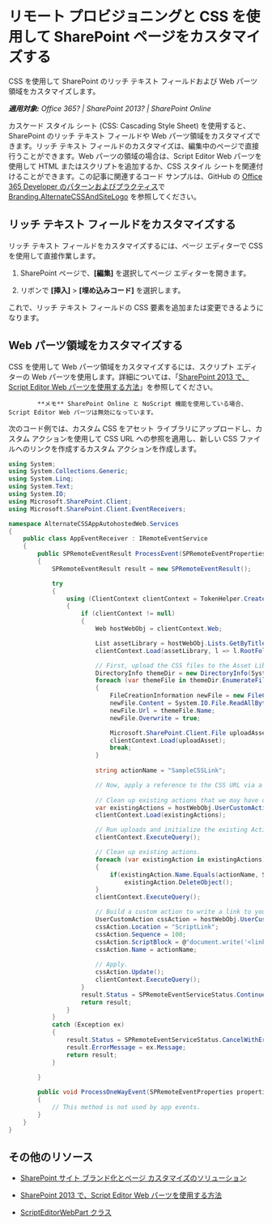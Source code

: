 # リモート プロビジョニングと CSS を使用して SharePoint ページをカスタマイズする

CSS を使用して SharePoint のリッチ テキスト フィールドおよび Web パーツ領域をカスタマイズします。

_**適用対象:** Office 365? | SharePoint 2013? | SharePoint Online_

カスケード スタイル シート (CSS: Cascading Style Sheet) を使用すると、SharePoint のリッチ テキスト フィールドや Web パーツ領域をカスタマイズできます。リッチ テキスト フィールドのカスタマイズは、編集中のページで直接行うことができます。Web パーツの領域の場合は、Script Editor Web パーツを使用して HTML またはスクリプトを追加するか、CSS スタイル シートを関連付けることができます。この記事に関連するコード サンプルは、GitHub の [Office 365 Developer のパターンおよびプラクティス](https://github.com/OfficeDev/PnP)で [Branding.AlternateCSSAndSiteLogo](https://github.com/OfficeDev/PnP/tree/master/Samples/Branding.AlternateCSSAndSiteLogo) を参照してください。

## リッチ テキスト フィールドをカスタマイズする
<a name="sectionSection0"> </a>

リッチ テキスト フィールドをカスタマイズするには、ページ エディターで CSS を使用して直接作業します。

1. SharePoint ページで、**[編集]** を選択してページ エディターを開きます。
    
2. リボンで **[挿入]** > **[埋め込みコード]** を選択します。
    
これで、リッチ テキスト フィールドの CSS 要素を追加または変更できるようになります。

## Web パーツ領域をカスタマイズする
<a name="sectionSection1"> </a>

CSS を使用して Web パーツ領域をカスタマイズするには、スクリプト エディターの Web パーツを使用します。詳細については、「[SharePoint 2013 で、Script Editor Web パーツを使用する方法](http://community.bamboosolutions.com/blogs/sharepoint-2013/archive/2013/05/20/how-to-use-script-editor-web-part-in-sharepoint-2013.aspx)」を参照してください。


            **メモ** SharePoint Online と NoScript 機能を使用している場合、Script Editor Web パーツは無効になっています。 

次のコード例では、カスタム CSS をアセット ライブラリにアップロードし、カスタム アクションを使用して CSS URL への参照を適用し、新しい CSS ファイルへのリンクを作成するカスタム アクションを作成します。

```C#
using System;
using System.Collections.Generic;
using System.Linq;
using System.Text;
using System.IO;
using Microsoft.SharePoint.Client;
using Microsoft.SharePoint.Client.EventReceivers;

namespace AlternateCSSAppAutohostedWeb.Services
{
    public class AppEventReceiver : IRemoteEventService
    {
        public SPRemoteEventResult ProcessEvent(SPRemoteEventProperties properties)
        {
            SPRemoteEventResult result = new SPRemoteEventResult();

            try
            {
                using (ClientContext clientContext = TokenHelper.CreateAppEventClientContext(properties, false))
                {
                    if (clientContext != null)
                    {
                        Web hostWebObj = clientContext.Web;

                        List assetLibrary = hostWebObj.Lists.GetByTitle("Site Assets");
                        clientContext.Load(assetLibrary, l => l.RootFolder);

                        // First, upload the CSS files to the Asset Library.
                        DirectoryInfo themeDir = new DirectoryInfo(System.Web.Hosting.HostingEnvironment.ApplicationPhysicalPath + "CSS");
                        foreach (var themeFile in themeDir.EnumerateFiles())
                        {
                            FileCreationInformation newFile = new FileCreationInformation();
                            newFile.Content = System.IO.File.ReadAllBytes(themeFile.FullName);
                            newFile.Url = themeFile.Name;
                            newFile.Overwrite = true;

                            Microsoft.SharePoint.Client.File uploadAsset = assetLibrary.RootFolder.Files.Add(newFile);
                            clientContext.Load(uploadAsset);
                            break;
                        }
                        
                        string actionName = "SampleCSSLink";

                        // Now, apply a reference to the CSS URL via a custom action.
                        
                        // Clean up existing actions that we may have deployed.
                        var existingActions = hostWebObj.UserCustomActions;
                        clientContext.Load(existingActions);

                        // Run uploads and initialize the existing Actions collection.
                        clientContext.ExecuteQuery();

                        // Clean up existing actions.
                        foreach (var existingAction in existingActions)
                        {
                            if(existingAction.Name.Equals(actionName, StringComparison.InvariantCultureIgnoreCase))
                                existingAction.DeleteObject();
                        }
                        clientContext.ExecuteQuery();

                        // Build a custom action to write a link to your new CSS file.
                        UserCustomAction cssAction = hostWebObj.UserCustomActions.Add();
                        cssAction.Location = "ScriptLink";
                        cssAction.Sequence = 100;
                        cssAction.ScriptBlock = @"document.write('<link rel=""stylesheet"" href=""" + assetLibrary.RootFolder.ServerRelativeUrl + @"/cs-style.css"" />');";
                        cssAction.Name = actionName;
                        
                        // Apply.
                        cssAction.Update();
                        clientContext.ExecuteQuery();
                    }
                    result.Status = SPRemoteEventServiceStatus.Continue;
                    return result;
                }
            }
            catch (Exception ex)
            {
                result.Status = SPRemoteEventServiceStatus.CancelWithError;
                result.ErrorMessage = ex.Message;
                return result;
            }
            
        }

        public void ProcessOneWayEvent(SPRemoteEventProperties properties)
        {
            // This method is not used by app events.
        }
    }
}

```

## その他のリソース
<a name="bk_addresources"> </a>

-  [SharePoint サイト ブランド化とページ カスタマイズのソリューション](SharePoint-site-branding-and-page-customization-solutions.md)
    
-  [SharePoint 2013 で、Script Editor Web パーツを使用する方法](http://community.bamboosolutions.com/blogs/sharepoint-2013/archive/2013/05/20/how-to-use-script-editor-web-part-in-sharepoint-2013.aspx)
    
-  [ScriptEditorWebPart クラス](https://msdn.microsoft.com/en-us/library/office/microsoft.sharepoint.webpartpages.scripteditorwebpart.aspx)
